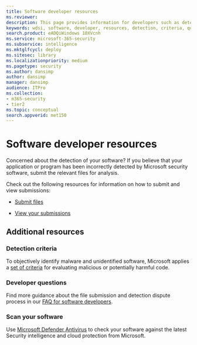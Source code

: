 ```yaml
---
title: Software developer resources
ms.reviewer: 
description: This page provides information for developers such as detection criteria, developer questions, and how to check your software against Security intelligence.
keywords: wdsi, software, developer, resources, detection, criteria, questions, scan, software, definitions, cloud, protection, security intelligence
search.product: eADQiWindows 10XVcnh
ms.service: microsoft-365-security
ms.subservice: intelligence
ms.mktglfcycl: deploy
ms.sitesec: library
ms.localizationpriority: medium
ms.pagetype: security
ms.author: dansimp
author: dansimp
manager: dansimp
audience: ITPro
ms.collection: 
- m365-security
- tier2
ms.topic: conceptual
search.appverid: met150
---
```


# Software developer resources

Concerned about the detection of your software?
If you believe that your application or program has been incorrectly detected by Microsoft security software, submit the relevant files for analysis.

Check out the following resources for information on how to submit and view submissions:

- [Submit files](https://www.microsoft.com/wdsi/filesubmission)

- [View your submissions](https://www.microsoft.com/wdsi/submissionhistory)

## Additional resources

### Detection criteria

To objectively identify malware and unidentified software, Microsoft applies a [set of criteria](criteria.md) for evaluating malicious or potentially harmful code.

### Developer questions

Find more guidance about the file submission and detection dispute process in our [FAQ for software developers](developer-faq.yml).

### Scan your software

Use [Microsoft Defender Antivirus](/microsoft-365/security/defender-endpoint/microsoft-defender-antivirus-in-windows-10) to check your software against the latest Security intelligence and cloud protection from Microsoft.